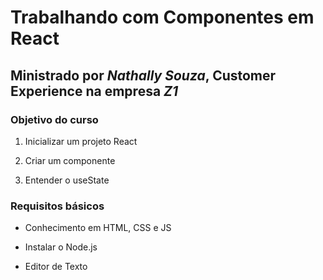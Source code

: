 # Trabalhando com Componentes em React

## Ministrado por *Nathally Souza*, Customer Experience na empresa *Z1*

### Objetivo do curso

1. Inicializar um projeto React

2. Criar um componente

3. Entender o useState

### Requisitos básicos

* Conhecimento em HTML, CSS e JS

* Instalar o Node.js

* Editor de Texto
